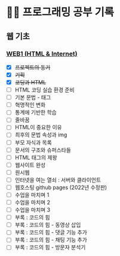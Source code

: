 # 👨‍💻 프로그래밍 공부 기록

## 웹 기초
### [WEB1 (HTML & Internet)](https://opentutorials.org/course/3084)

- [x] ~~프로젝트의 동기~~
- [x] ~~기획~~
- [x] ~~코딩과 HTML~~
- [ ] HTML 코딩 실습 환경 준비
- [ ] 기본 문법 - 태그
- [ ] 혁명적인 변화
- [ ] 통계에 기반한 학습
- [ ] 줄바꿈
- [ ] HTML이 중요한 이유
- [ ] 최후의 문법 속성과 img
- [ ] 부모 자식과 목록
- [ ] 문서의 구조와 슈퍼스타들
- [ ] HTML 태그의 제왕
- [ ] 웹사이트 완성
- [ ] 원시웹
- [ ] 인터넷을 여는 열쇠 : 서버와 클라이언트
- [ ] 웹호스팅 github pages (2022년 수정판)
- [ ] 수업을 마치며 1
- [ ] 수업을 마치며 2
- [ ] 수업을 마치며 3
- [ ] 부록 : 코드의 힘
- [ ] 부록 : 코드의 힘 - 동영상 삽입
- [ ] 부록 : 코드의 힘 - 댓글 기능 추가
- [ ] 부록 : 코드의 힘 - 채팅 기능 추가
- [ ] 부록 : 코드의 힘 - 방문자 분석기